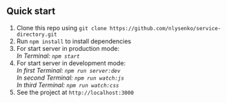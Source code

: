 ## Quick start

1. Clone this repo using `git clone https://github.com/nlysenko/service-directory.git`
2. Run `npm install` to install dependencies<br />
3. For start server in production mode:<br />
    *In Terminal: `npm start`*<br />
4. For start server in development mode:<br />
   *In first Terminal: `npm run server:dev`*<br />
   *In second Terminal: `npm run watch:js`*<br />
   *In third Terminal: `npm run watch:css`*<br />
5. See the project at `http://localhost:3000`
